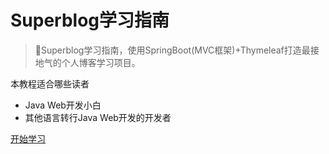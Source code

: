 <!-- _coverpage.md -->

# Superblog学习指南

> 💪Superblog学习指南，使用SpringBoot(MVC框架)+Thymeleaf打造最接地气的个人博客学习项目。

本教程适合哪些读者
- Java Web开发小白
- 其他语言转行Java Web开发的开发者


[开始学习](/README.md)
